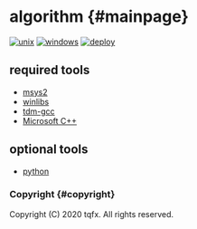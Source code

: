 # algorithm {#mainpage}

[![unix](https://github.com/tqfx/liba/actions/workflows/unix.yml/badge.svg)](https://github.com/tqfx/liba/actions/workflows/unix.yml)
[![windows](https://github.com/tqfx/liba/actions/workflows/windows.yml/badge.svg)](https://github.com/tqfx/liba/actions/workflows/windows.yml)
[![deploy](https://github.com/tqfx/liba/actions/workflows/deploy.yml/badge.svg)](https://github.com/tqfx/liba/actions/workflows/deploy.yml)

## required tools

- [msys2](https://www.msys2.org)
- [winlibs](https://winlibs.com)
- [tdm-gcc](https://jmeubank.github.io/tdm-gcc/download)
- [Microsoft C++](https://visualstudio.microsoft.com/visual-cpp-build-tools)

## optional tools

- [python](https://www.python.org/downloads)

### Copyright {#copyright}

Copyright (C) 2020 tqfx. All rights reserved.

